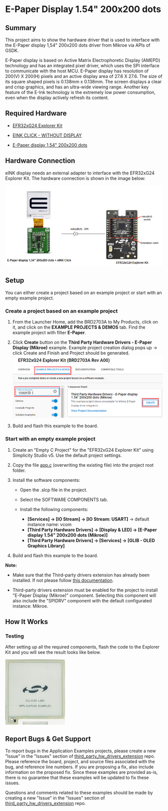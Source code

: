 # E-Paper Display 1.54" 200x200 dots #

## Summary ##

This project aims to show the hardware driver that is used to interface with the E-Paper display 1,54" 200x200 dots driver from Mikroe via APIs of GSDK.

E-Paper display is based on Active Matrix Electrophoretic Display (AMEPD) technology and has an integrated pixel driver, which uses the SPI interface to communicate with the host MCU. E-Paper display has resolution of 200(V) X 200(H) pixels and an active display area of 27.6 X 27.6. The size of its square shaped pixels is 0.138mm x 0.138mm. The screen displays a clear and crisp graphics, and has an ultra-wide viewing range. Another key feature of the E-Ink technology is the extremely low power consumption, even when the display actively refresh its content.

## Required Hardware ##

- [EFR32xG24 Explorer Kit](https://www.silabs.com/development-tools/wireless/efr32xg24-explorer-kit?tab=overview)

- [EINK CLICK - WITHOUT DISPLAY](https://www.mikroe.com/eink-click-without-display)

- [E-Paper display 1,54" 200x200 dots](https://www.mikroe.com/e-paper-display-154-200x200-dots)

## Hardware Connection ##

eINK display needs an external adapter to interface with the EFR32xG24 Explorer Kit. The hardware connection is shown in the image below:

![board](image/hardware_connection.png)

## Setup ##

You can either create a project based on an example project or start with an empty example project.

### Create a project based on an example project ###

1. From the Launcher Home, add the BRD2703A to My Products, click on it, and click on the **EXAMPLE PROJECTS & DEMOS** tab. Find the example project with filter **E-Paper**.

2. Click **Create** button on the **Third Party Hardware Drivers - E-Paper Display (Mikroe)** example. Example project creation dialog pops up -> click Create and Finish and Project should be generated.
![Create_example](image/create_example.png)

3. Build and flash this example to the board.

### Start with an empty example project ###

1. Create an "Empty C Project" for the "EFR32xG24 Explorer Kit" using Simplicity Studio v5. Use the default project settings.

2. Copy the file [app.c](https://github.com/SiliconLabs/third_party_hw_drivers_extension/tree/master/app/example/mikroe_e_paper_154_inch) (overwriting the existing file) into the project root folder.

3. Install the software components:

    - Open the .slcp file in the project.

    - Select the SOFTWARE COMPONENTS tab.

    - Install the following components:

        - **[Services] → [IO Stream] → [IO Stream: USART]** → default instance name: vcom
        - **[Third Party Hardware Drivers] → [Display & LED] → [E-Paper display 1.54" 200x200 dots (Mikroe)]**
        - **[Third Party Hardware Drivers] → [Services] → [GLIB - OLED Graphics Library]**

4. Build and flash this example to the board.

**Note:**

- Make sure that the Third-party drivers extension has already been installed. If not please follow [this documentation](https://github.com/SiliconLabs/third_party_hw_drivers_extension/blob/master/README.md).

- Third-party drivers extension must be enabled for the project to install "E-Paper Display (Mikroe)" component. Selecting this component will also include the "SPIDRV" component with the default configurated instance: Mikroe.

## How It Works ##

### Testing ###

After setting up all the required components, flash the code to the Explorer Kit and you will see the result looks like below.

![result](image/result.png)

## Report Bugs & Get Support ##

To report bugs in the Application Examples projects, please create a new "Issue" in the "Issues" section of [third_party_hw_drivers_extension](https://github.com/SiliconLabs/third_party_hw_drivers_extension) repo. Please reference the board, project, and source files associated with the bug, and reference line numbers. If you are proposing a fix, also include information on the proposed fix. Since these examples are provided as-is, there is no guarantee that these examples will be updated to fix these issues.

Questions and comments related to these examples should be made by creating a new "Issue" in the "Issues" section of [third_party_hw_drivers_extension](https://github.com/SiliconLabs/third_party_hw_drivers_extension) repo.
